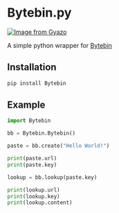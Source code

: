 # Bytebin.py

[![Image from Gyazo](https://i.gyazo.com/2ddbbc37300edbe85c873074fb0e4208.png)](https://gyazo.com/2ddbbc37300edbe85c873074fb0e4208)

A simple python wrapper for [Bytebin](https://bytebin.dev/)

## Installation

```sh
pip install Bytebin
```

## Example

```py
import Bytebin

bb = Bytebin.Bytebin()

paste = bb.create("Hello World!")

print(paste.url)
print(paste.key)

lookup = bb.lookup(paste.key)

print(lookup.url)
print(lookup.key)
print(lookup.content)
```